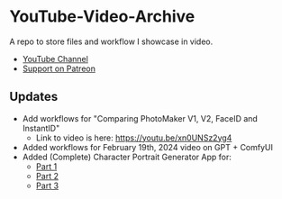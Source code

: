 # YouTube-Video-Archive
A repo to store files and workflow I showcase in video.

- [YouTube Channel](https://www.youtube.com/@CodeCraftersCorner)
- [Support on Patreon](https://www.patreon.com/codecrafterscorner)

## Updates
 - Add workflows for "Comparing PhotoMaker V1, V2, FaceID and InstantID"
   - Link to video is here: https://youtu.be/xn0UNSz2yg4
 - Added workflows for February 19th, 2024 video on GPT + ComfyUI
 - Added (Complete) Character Portrait Generator App for:
    - [Part 1](https://youtu.be/kmZqoLJ2Dhk)
    - [Part 2](https://youtu.be/1iPcRGyj7-E)
    - [Part 3](https://youtu.be/zajODlpfOs4)
